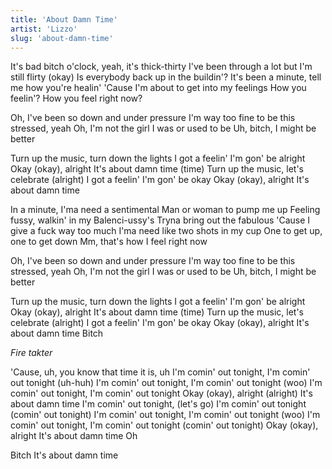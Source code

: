 ```yaml
---
title: 'About Damn Time'
artist: 'Lizzo'
slug: 'about-damn-time'
---
```


It's bad bitch o'clock, yeah, it's thick-thirty
I've been through a lot but I'm still flirty (okay)
Is everybody back up in the buildin'?
It's been a minute, tell me how you're healin'
'Cause I'm about to get into my feelings
How you feelin'? How you feel right now?

Oh, I've been so down and under pressure
I'm way too fine to be this stressed, yeah
Oh, I'm not the girl I was or used to be
Uh, bitch, I might be better

Turn up the music, turn down the lights
I got a feelin' I'm gon' be alright
Okay (okay), alright
It's about damn time (time)
Turn up the music, let's celebrate (alright)
I got a feelin' I'm gon' be okay
Okay (okay), alright
It's about damn time

In a minute, I'ma need a sentimental
Man or woman to pump me up
Feeling fussy, walkin' in my Balenci-ussy's
Tryna bring out the fabulous
'Cause I give a fuck way too much
I'ma need like two shots in my cup
One to get up, one to get down
Mm, that's how I feel right now

Oh, I've been so down and under pressure
I'm way too fine to be this stressed, yeah
Oh, I'm not the girl I was or used to be
Uh, bitch, I might be better

Turn up the music, turn down the lights
I got a feelin' I'm gon' be alright
Okay (okay), alright
It's about damn time (time)
Turn up the music, let's celebrate (alright)
I got a feelin' I'm gon' be okay
Okay (okay), alright
It's about damn time
Bitch

_Fire takter_

'Cause, uh, you know that time it is, uh
I'm comin' out tonight, I'm comin' out tonight (uh-huh)
I'm comin' out tonight, I'm comin' out tonight (woo)
I'm comin' out tonight, I'm comin' out tonight
Okay (okay), alright (alright)
It's about damn time
I'm comin' out tonight, (let's go) I'm comin' out tonight (comin' out tonight)
I'm comin' out tonight, I'm comin' out tonight (woo)
I'm comin' out tonight, I'm comin' out tonight (comin' out tonight)
Okay (okay), alright
It's about damn time
Oh

Bitch
It's about damn time
